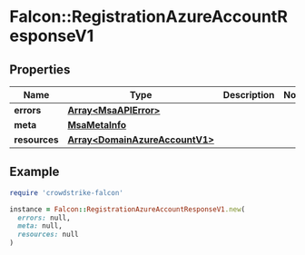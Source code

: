 # Falcon::RegistrationAzureAccountResponseV1

## Properties

| Name | Type | Description | Notes |
| ---- | ---- | ----------- | ----- |
| **errors** | [**Array&lt;MsaAPIError&gt;**](MsaAPIError.md) |  |  |
| **meta** | [**MsaMetaInfo**](MsaMetaInfo.md) |  |  |
| **resources** | [**Array&lt;DomainAzureAccountV1&gt;**](DomainAzureAccountV1.md) |  |  |

## Example

```ruby
require 'crowdstrike-falcon'

instance = Falcon::RegistrationAzureAccountResponseV1.new(
  errors: null,
  meta: null,
  resources: null
)
```

